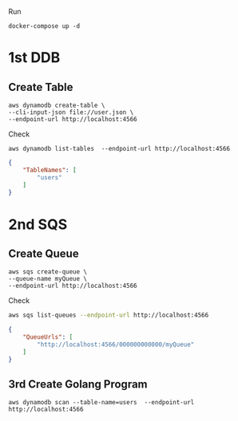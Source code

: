 Run
```
docker-compose up -d
```


# 1st DDB 
## Create Table
```shell
aws dynamodb create-table \
--cli-input-json file://user.json \
--endpoint-url http://localhost:4566
```

Check
```shell
aws dynamodb list-tables  --endpoint-url http://localhost:4566
```
```json
{
    "TableNames": [
        "users"
    ]
}
```

# 2nd SQS
## Create Queue
```shell
aws sqs create-queue \
--queue-name myQueue \
--endpoint-url http://localhost:4566
```
Check
```sh
aws sqs list-queues --endpoint-url http://localhost:4566
```
```json
{
    "QueueUrls": [
        "http://localhost:4566/000000000000/myQueue"
    ]
}
```

## 3rd Create Golang Program

```shell
aws dynamodb scan --table-name=users  --endpoint-url http://localhost:4566
```
